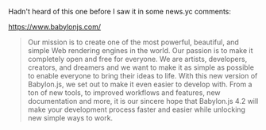 Hadn't heard of this one before I saw it in some news.yc comments:

https://www.babylonjs.com/

> Our mission is to create one of the most powerful, beautiful, and simple Web rendering engines in the world. Our passion is to make it completely open and free for everyone. We are artists, developers, creators, and dreamers and we want to make it as simple as possible to enable everyone to bring their ideas to life. With this new version of Babylon.js, we set out to make it even easier to develop with. From a ton of new tools, to improved workflows and features, new documentation and more, it is our sincere hope that Babylon.js 4.2 will make your development process faster and easier while unlocking new simple ways to work.
